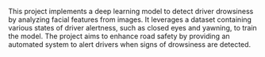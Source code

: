 This project implements a deep learning model to detect driver drowsiness by analyzing facial features from images. It leverages a dataset containing various states of driver alertness, such as closed eyes and yawning, to train the model. The project aims to enhance road safety by providing an automated system to alert drivers when signs of drowsiness are detected.
